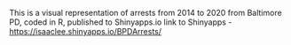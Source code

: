 This is a visual representation of arrests from 2014 to 2020 from Baltimore PD, coded in R, published to Shinyapps.io
link to Shinyapps - https://isaaclee.shinyapps.io/BPDArrests/
